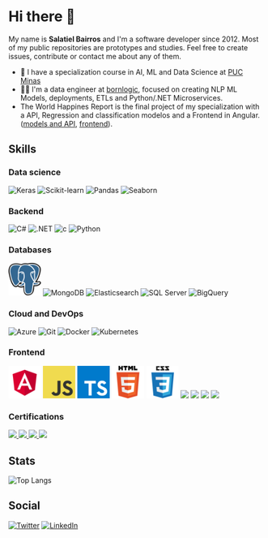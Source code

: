 # Hi there 👋

My name is **Salatiel Bairros** and I'm a software developer since 2012. Most of my public repositories are prototypes and studies. Feel free to create issues, contribute or contact me about any of them.

- 🌱 I have a specialization course in AI, ML and Data Science at [PUC Minas](https://www.pucminas.br/posead/Paginas/curso-detalhes.aspx?PageID=542&moda=1&polo=1&curso=2975&situ=1)
- :man_technologist: I'm a data engineer at [bornlogic](https://github.com/bornlogic), focused on creating NLP ML Models, deployments, ETLs and Python/.NET Microservices.
- The World Happines Report is the final project of my specialization with a API, Regression and classification modelos and a Frontend in Angular. ([models and API](https://github.com/SalatielBairros/world-happiness-report), [frontend](https://github.com/SalatielBairros/frontend-world-happiness-report)).

## Skills
### Data science
<div style="display:inline-block">
  <img height="64" src="https://upload.wikimedia.org/wikipedia/commons/thumb/a/ae/Keras_logo.svg/2048px-Keras_logo.svg.png" alt="Keras">
  <img height="64" src="https://vmarkovtsev.github.io/pydata-2018-mallorca/pictures/sklearn_logo.svg" alt="Scikit-learn">    
  <img height="64" src="https://pandas.pydata.org/static/img/pandas_mark.svg" alt="Pandas"/>
  <img height="64" src="https://seaborn.pydata.org/_images/logo-mark-lightbg.svg" alt="Seaborn">
</div>

### Backend
<div style="display:inline-block">
  <img height="64" src="https://raw.githubusercontent.com/SalatielBairros/SalatielBairros/main/csharp.png" alt="C#">
  <img height="64" src="https://cdn.iconscout.com/icon/free/png-256/microsoft-dotnet-1175177.png" alt=".NET">    
  <img height="64" src="https://cdn.iconscout.com/icon/free/png-512/c-programming-569564.png" alt="c"/>
  <img height="64" src="https://upload.wikimedia.org/wikipedia/commons/c/c3/Python-logo-notext.svg" alt="Python">  
</div>

### Databases
<div style="display:inline-block">
  <img height="64" src="https://raw.githubusercontent.com/github/explore/80688e429a7d4ef2fca1e82350fe8e3517d3494d/topics/postgresql/postgresql.png" alt="PostegreSQL"/>
  <img height="64" src="https://cdn.iconscout.com/icon/free/png-256/mongodb-3-1175138.png" alt="MongoDB"/>
  <img height="64" src="https://cdn.iconscout.com/icon/free/png-256/elasticsearch-226094.png" alt="Elasticsearch"/>
  <img height="64" src="https://user-images.githubusercontent.com/4249331/52232852-e2c4f780-28bd-11e9-835d-1e3cf3e43888.png" alt="SQL Server"/>
  <img height="64" src="https://www.tableau.com/sites/default/files/google_bigquery.png" alt="BigQuery"/>
</div>

### Cloud and DevOps
<div style="display:inline-block">
  <img height="64" src="https://cdn.iconscout.com/icon/free/png-256/azure-190760.png" alt="Azure">
  <img height="64" src="https://cdn.iconscout.com/icon/free/png-256/git-16-1175195.png", alt="Git">  
  <img height="64" src="https://cdn.iconscout.com/icon/free/png-256/docker-11-1175228.png", alt="Docker">
  <img height="64" src="https://cdn.iconscout.com/icon/free/png-256/kubernets-283489.png", alt="Kubernetes">  
</div>

### Frontend

<div style="display:inline-block">
  <img height="64" src="https://raw.githubusercontent.com/github/explore/80688e429a7d4ef2fca1e82350fe8e3517d3494d/topics/angular/angular.png" alt="Angular"/>
  <img height="64" src="https://raw.githubusercontent.com/github/explore/80688e429a7d4ef2fca1e82350fe8e3517d3494d/topics/javascript/javascript.png" alt="Javascript"/>
  <img height="64" src="https://raw.githubusercontent.com/github/explore/80688e429a7d4ef2fca1e82350fe8e3517d3494d/topics/typescript/typescript.png" alt="Typescript"/>
  <img height="64" src="https://raw.githubusercontent.com/github/explore/80688e429a7d4ef2fca1e82350fe8e3517d3494d/topics/html/html.png" alt="HTML5"/>
  <img height="64" src="https://raw.githubusercontent.com/github/explore/80688e429a7d4ef2fca1e82350fe8e3517d3494d/topics/css/css.png" alt="CSS"/>    
  <img height="64" src="https://cdn.iconscout.com/icon/free/png-256/less-18-1175145.png">
  <img height="64" src="https://cdn.iconscout.com/icon/free/png-256/ionic-4-1175016.png">
  <img height="64" src="https://cdn.iconscout.com/icon/free/png-256/jasmine-16-1175014.png">
  <img height="64" src="https://cdn.iconscout.com/icon/free/png-256/jquery-9-1175154.png">
</div>

### Certifications
<a href="https://www.credly.com/badges/bfca82c0-8501-4bf9-acd2-0bc5a9276880/public_url" target="_blank">
  <img height="64" src="https://images.credly.com/size/340x340/images/3be57d7c-55de-4119-9ca9-738e20c0fae0/Scrum-Foundation-Professional-Certificate-SFPC-2021_.png">
</a>
<a href="https://www.credly.com/badges/1897cd96-5a71-4e35-91a3-18929237ecfa/public_url" target="_blank">
  <img height="64" src="https://images.credly.com/size/340x340/images/be8fcaeb-c769-4858-b567-ffaaa73ce8cf/image.png">
</a>
<a href="https://www.credly.com/badges/7ecb3636-5545-4e5c-a20c-2644db89c8be/public_url" target="_blank">
  <img height="64" src="https://images.credly.com/size/340x340/images/70eb1e3f-d4de-4377-a062-b20fb29594ea/azure-data-fundamentals-600x600.png">
</a>
<a href="https://www.credly.com/badges/892d014f-bf4e-4a5b-93d2-ed7959377c2b/public_url" target="_blank">
  <img height="64" src="https://images.credly.com/size/680x680/images/4136ced8-75d5-4afb-8677-40b6236e2672/azure-ai-fundamentals-600x600.png">
</a>


## Stats
![Top Langs](https://github-readme-stats.vercel.app/api/top-langs/?username=SalatielBairros&hide=Jupyter%20Notebook,html&langs_count=5&theme=dracula)

## Social

[![Twitter](https://img.shields.io/badge/@SalatielB-%231DA1F2.svg?style=for-the-badge&logo=Twitter&logoColor=white)](https://twitter.com/SalatielB)
[![LinkedIn](https://img.shields.io/badge/linkedin-%230077B5.svg?style=for-the-badge&logo=linkedin&logoColor=white)](https://www.linkedin.com/in/salatiel-bairros/)
